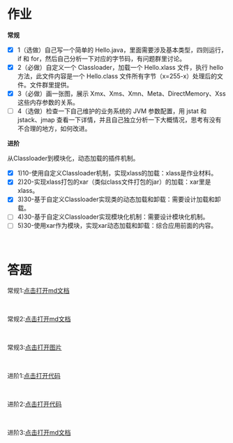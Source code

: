 # 作业

**常规** 

 - [X] 1（选做）自己写一个简单的 Hello.java，里面需要涉及基本类型，四则运行，if 和 for，然后自己分析一下对应的字节码，有问题群里讨论。
 - [X] 2（必做）自定义一个 Classloader，加载一个 Hello.xlass 文件，执行 hello 方法，此文件内容是一个 Hello.class 文件所有字节（x=255-x）处理后的文件。文件群里提供。
 - [X] 3（必做）画一张图，展示 Xmx、Xms、Xmn、Meta、DirectMemory、Xss 这些内存参数的关系。
 - [ ] 4（选做）检查一下自己维护的业务系统的 JVM 参数配置，用 jstat 和 jstack、jmap 查看一下详情，并且自己独立分析一下大概情况，思考有没有不合理的地方，如何改进。
 
**进阶**

从Classloader到模块化，动态加载的插件机制。

- [X] 1)10-使用自定义Classloader机制，实现xlass的加载：xlass是作业材料。
- [X] 2)20-实现xlass打包的xar（类似class文件打包的jar）的加载：xar里是xlass。
- [X] 3)30-基于自定义Classloader实现类的动态加载和卸载：需要设计加载和卸载。
- [ ] 4)30-基于自定义Classloader实现模块化机制：需要设计模块化机制。
- [ ] 5)30-使用xar作为模块，实现xar动态加载和卸载：综合应用前面的内容。

<br>

# 答题

常规1:[点击打开md文档](https://github.com/Tureen/grow/blob/main/1_JVM/doc/work/normal_1.md)

<br>

常规2:[点击打开md文档](https://github.com/Tureen/grow/blob/main/1_JVM/doc/work/normal_2.md)

<br>

常规3:[点击打开图片](https://github.com/Tureen/grow/blob/main/1_JVM/doc/images/JVM内存结构.jpg)

<br>

进阶1:[点击打开代码](https://github.com/Tureen/grow/tree/main/1_JVM/src/main/java/club/tulane/jvm/advanced/WorkTest1.java)

<br>

进阶2:[点击打开代码](https://github.com/Tureen/grow/tree/main/1_JVM/src/main/java/club/tulane/jvm/advanced/WorkTest2.java)

<br>

进阶3:[点击打开md文档](https://github.com/Tureen/grow/blob/main/1_JVM/doc/work/advanced_3.md)